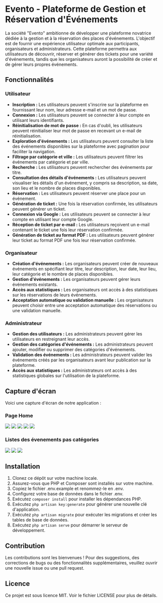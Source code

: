 # Evento - Plateforme de Gestion et Réservation d'Événements

La société "Evento" ambitionne de développer une plateforme novatrice dédiée à la gestion et à la réservation des places d'événements. L'objectif est de fournir une expérience utilisateur optimale aux participants, organisateurs et administrateurs. Cette plateforme permettra aux utilisateurs de découvrir, réserver et générer des tickets pour une variété d'événements, tandis que les organisateurs auront la possibilité de créer et de gérer leurs propres événements.

## Fonctionnalités

### Utilisateur

- **Inscription :** Les utilisateurs peuvent s'inscrire sur la plateforme en fournissant leur nom, leur adresse e-mail et un mot de passe.
- **Connexion :** Les utilisateurs peuvent se connecter à leur compte en utilisant leurs identifiants.
- **Réinitialisation de mot de passe :** En cas d'oubli, les utilisateurs peuvent réinitialiser leur mot de passe en recevant un e-mail de réinitialisation.
- **Exploration d'événements :** Les utilisateurs peuvent consulter la liste des événements disponibles sur la plateforme avec pagination pour faciliter la navigation.
- **Filtrage par catégorie et ville :** Les utilisateurs peuvent filtrer les événements par catégorie et par ville.
- **Recherche :** Les utilisateurs peuvent rechercher des événements par titre.
- **Consultation des détails d'événements :** Les utilisateurs peuvent visualiser les détails d'un événement, y compris sa description, sa date, son lieu et le nombre de places disponibles.
- **Réservation :** Les utilisateurs peuvent réserver une place pour un événement.
- **Génération de ticket :** Une fois la réservation confirmée, les utilisateurs peuvent générer un ticket.
- **Connexion via Google :** Les utilisateurs peuvent se connecter à leur compte en utilisant leur compte Google.
- **Réception de ticket par e-mail :** Les utilisateurs reçoivent un e-mail contenant le ticket une fois leur réservation confirmée.
- **Génération de ticket au format PDF :** Les utilisateurs peuvent générer leur ticket au format PDF une fois leur réservation confirmée.

### Organisateur

- **Création d'événements :** Les organisateurs peuvent créer de nouveaux événements en spécifiant leur titre, leur description, leur date, leur lieu, leur catégorie et le nombre de places disponibles.
- **Gestion d'événements :** Les organisateurs peuvent gérer leurs événements existants.
- **Accès aux statistiques :** Les organisateurs ont accès à des statistiques sur les réservations de leurs événements.
- **Acceptation automatique ou validation manuelle :** Les organisateurs peuvent choisir entre une acceptation automatique des réservations ou une validation manuelle.

### Administrateur

- **Gestion des utilisateurs :** Les administrateurs peuvent gérer les utilisateurs en restreignant leur accès.
- **Gestion des catégories d'événements :** Les administrateurs peuvent ajouter, modifier ou supprimer des catégories d'événements.
- **Validation des événements :** Les administrateurs peuvent valider les événements créés par les organisateurs avant leur publication sur la plateforme.
- **Accès aux statistiques :** Les administrateurs ont accès à des statistiques globales sur l'utilisation de la plateforme.

## Capture d'écran

Voici une capture d'écran de notre application :

### Page Home

![](screenshots/home1.png)
![](screenshots/home2.png)
![](screenshots/home3.png)
![](screenshots/home4.png)
![](screenshots/home5.png)


### Listes des évenements pas catégories

![](screenshots/cat1.png)
![](screenshots/cat2.png)
![](screenshots/cat3.png)



## Installation

1. Clonez ce dépôt sur votre machine locale.
2. Assurez-vous que PHP et Composer sont installés sur votre machine.
3. Copiez le fichier .env.example et renommez-le en .env.
4. Configurez votre base de données dans le fichier .env.
5. Exécutez `composer install` pour installer les dépendances PHP.
6. Exécutez `php artisan key:generate` pour générer une nouvelle clé d'application.
7. Exécutez `php artisan migrate` pour exécuter les migrations et créer les tables de base de données.
8. Exécutez `php artisan serve` pour démarrer le serveur de développement.

## Contribution

Les contributions sont les bienvenues ! Pour des suggestions, des corrections de bugs ou des fonctionnalités supplémentaires, veuillez ouvrir une nouvelle issue ou une pull request.

## Licence

Ce projet est sous licence MIT. Voir le fichier LICENSE pour plus de détails.
